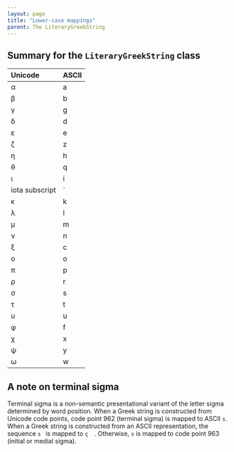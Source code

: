 ```yaml
---
layout: page
title: "Lower-case mappings"
parent: The LiteraryGreekString
---
```


## Summary for the ``LiteraryGreekString`` class

| Unicode | ASCII |
|:--------|:------|
| α       | a     |
| β       | b     |
| γ       | g     |
| δ       | d     |
| ε       | e     |
| ζ       | z     |
| η       | h     |
| θ       | q     |
| ι       | i     |
| iota subscript | `|` ("pipe" character) |
| κ       | k     |
| λ       | l     |
| μ       | m     |
| ν       | n     |
| ξ       | c     |
| ο       | o     |
| π       | p     |
| ρ       | r     |
| σ       | s     |
| τ       | t     |
| υ       | u     |
| φ       | f     |
| χ       | x     |
| ψ       | y     |
| ω       | w     |


## A note on terminal sigma

Terminal sigma is a non-semantic presentational variant of the letter sigma determined by word position.  When a Greek string is constructed from Unicode code points, code point 962 (terminal sigma) is mapped to ASCII `s`.  When a Greek string is constructed from an ASCII representation, the sequence `s ` is mapped to `ς  `.  Otherwise, `s` is mapped to code point 963 (initial or medial sigma).
